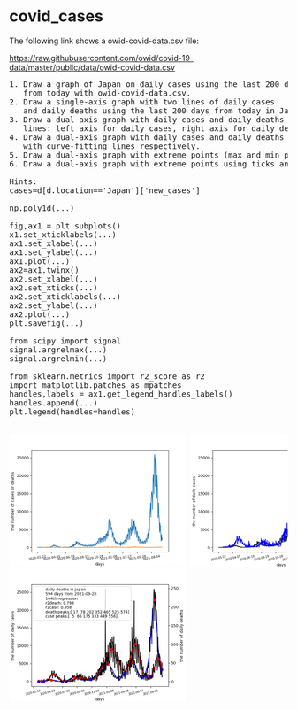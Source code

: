 # covid_cases 
The following link shows a owid-covid-data.csv file:

https://raw.githubusercontent.com/owid/covid-19-data/master/public/data/owid-covid-data.csv

<pre>
1. Draw a graph of Japan on daily cases using the last 200 days 
   from today with owid-covid-data.csv. 
2. Draw a single-axis graph with two lines of daily cases 
   and daily deaths using the last 200 days from today in Japan.
3. Draw a dual-axis graph with daily cases and daily deaths 
   lines: left axis for daily cases, right axis for daily deaths.
4. Draw a dual-axis graph with daily cases and daily deaths lines
   with curve-fitting lines respectively.
5. Draw a dual-axis graph with extreme points (max and min points)
6. Draw a dual-axis graph with extreme points using ticks and legend.

Hints:
cases=d[d.location=='Japan']['new_cases']

np.poly1d(...)

fig,ax1 = plt.subplots()
x1.set_xticklabels(...)
ax1.set_xlabel(...)
ax1.set_ylabel(...)
ax1.plot(...)
ax2=ax1.twinx()
ax2.set_xlabel(...)
ax2.set_xticks(...)
ax2.set_xticklabels(...)
ax2.set_ylabel(...)
ax2.plot(...)
plt.savefig(...)

from scipy import signal
signal.argrelmax(...)
signal.argrelmin(...)

from sklearn.metrics import r2_score as r2
import matplotlib.patches as mpatches
handles,labels = ax1.get_legend_handles_labels()
handles.append(...)
plt.legend(handles=handles)


<img src='oneaxis.png' width=320 height=240> <img src='2axis.png' width=320 height=240>
<img src='Japanlag.png' width=320 height=240> 


</pre>
